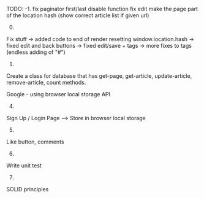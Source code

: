 TODO:
-1.
fix paginator first/last disable function
fix edit
make the page part of the location hash (show correct article list if given url)

0.
Fix stuff -> added code to end of render resetting window.location.hash
-> fixed edit and back buttons
-> fixed edit/save + tags
-> more fixes to tags (endless adding of "#")

1. 
Create a class for database that has get-page, get-article, update-article, remove-article, count methods.

Google - using browser local storage API

4.
Sign Up / Login Page  --> Store in browser local storage

5.
Like button, comments

6.
Write unit test

7.
SOLID principles





